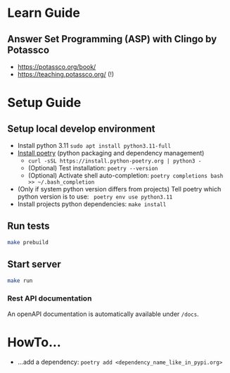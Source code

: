 # Learn Guide

## Answer Set Programming (ASP) with Clingo by Potassco

* https://potassco.org/book/
* https://teaching.potassco.org/ (!)

# Setup Guide

## Setup local develop environment

* Install python 3.11 `sudo apt install python3.11-full`
* [Install poetry](https://python-poetry.org/docs/#installing-with-the-official-installer) (python packaging and dependency
  management)
  * `curl -sSL https://install.python-poetry.org | python3 -`
  * (Optional) Test installation: `poetry --version`
  * (Optional) Activate shell auto-completion: `poetry completions bash >> ~/.bash_completion`
* (Only if system python version differs from projects) Tell poetry which python version is to use: ` poetry env use python3.11`
* Install projects python dependencies: `make install`

## Run tests

```bash
make prebuild
```

## Start server

```bash
make run
```

### Rest API documentation

An openAPI documentation is automatically available under `/docs`.

# HowTo...

* ...add a dependency: `poetry add <dependency_name_like_in_pypi.org>`